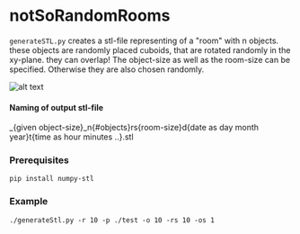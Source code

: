 # notSoRandomRooms

`generateSTL.py` creates a stl-file representing of a "room" with n objects. these objects are randomly placed cuboids, that are rotated randomly in the xy-plane. they can overlap! 
The object-size as well as the room-size can be specified. Otherwise they are also chosen randomly.

![alt text](https://github.com/greeeentea/randomCubes/blob/main/img/randomroom.png?raw=true)

#### Naming of output stl-file

_{given object-size}_n{#objects}rs{room-size}d{date as day month year}t{time as hour minutes ..}.stl

### Prerequisites

    pip install numpy-stl
    
### Example

    ./generateStl.py -r 10 -p ./test -o 10 -rs 10 -os 1


